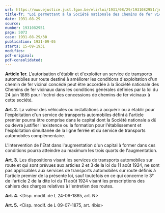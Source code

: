 ```yaml
---
url: https://www.ejustice.just.fgov.be/eli/loi/1931/08/29/1931082951/justel
title-fr: "Loi permettant à la Société nationale des Chemins de fer vicinaux et aux concessionnaires de lignes de tramways d'établir des services d'autobus destinés à améliorer les conditions d'exploitation de leurs lignes ferrées. (Errat., MB 16/09/1931, p. 5286) (NOTE : Abrogé pour la Communauté flamande par DCFL 2001-04-20/45, art. 70; En vigueur : indéterminée) Voir modification(s)"
date: 1931-08-29
source:
number: 1931082951
page: 5073
case: 1931-08-29/30
publication: 1931-09-05
starts: 15-09-1931
modifies:
pdf-original:
pdf-consolidated:
---
```


**Article 1er.** L'autorisation d'établir et d'exploiter un service de transports automobiles sur route destiné à améliorer les conditions d'exploitation d'un chemin de fer vicinal concédé peut être accordée à la Société nationale des Chemins de fer vicinaux dans les conditions générales définies par la loi du 24 juin 1885 pour l'octroi des concessions de chemins de fer vicinaux à cette société.

**Art. 2.** La valeur des véhicules ou installations à acquérir ou à établir pour l'exploitation d'un service de transports automobiles défini à l'article premier pourra être comprise dans le capital dont la Société nationale a dû ou devra justifier l'existence ou la formation pour l'établissement et l'exploitation simultanée de la ligne ferrée et du service de transports automobiles complémentaire.

L'intervention de l'Etat dans l'augmentation d'un capital à former dans ces conditions pourra atteindre au maximum les trois quarts de l'augmentation.

**Art. 3.** Les dispositions visant les services de transports automobiles sur route et qui sont prévues aux articles 2 et 3 de la loi du 11 août 1924, ne sont pas applicables aux services de transports automobiles sur route définis à l'article premier de la présente loi, sauf toutefois en ce qui concerne le 3° de l'article 2 de la dite loi du 11 août 1924 visant les prescriptions des cahiers des charges relatives à l'entretien des routes.

**Art. 4.** <Disp. modif. de L 24-06-1885, art. N>

**Art. 5.** <Disp. modif. de L 09-07-1875, art. 4bis>

